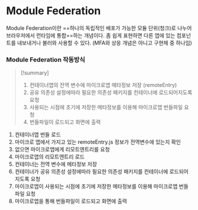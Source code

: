 # Module Federation
Module Federation이란 ==하나의 독립적인 배포가 가능한 모듈 단위(청크)로 나누어 브라우저에서 런타임에 통합==하는 개념이다. 좀 쉽게 표현하면 다른 앱에 있는 컴포넌트를 내보내거나 불러와 사용할 수 있다.
(MFA와 상응 개념은 아니고 구현체 중 하나임)

### Module Federation 작동방식

>[!summary]
>
>
>1. 컨테이너앱의 전역 변수에 마이크로앱 메타정보 저장 (remoteEntry)
>2. 공유 의존성 설정에따라 필요한 의존성 패키지를 컨테이너에 로드되어지도록 요청
> 1. 사용되는 시점에 초기에 저장한 메타정보를 이용해 마이크로앱 번들파일 요청
>3. 번들파일이 로드되고 화면에 출력

1. 컨테이너앱 번들 로드
2. 마이크로 앱에서 가지고 있는 remoteEntry.js 정보가 전역변수에 있는지 확인
3. 없으면 마이크로앱에게 리모트엔트리를 요청
4. 마이크로앱의 리모트엔트리 로드
5. 컨테이너는 전역 변수에 메타정보 저장
6. 컨테이너가 공유 의존성 설정에따라 필요한 의존성 패키지를 컨테이너에 로드되어지도록 요청
7. 마이크로앱이 사용되는 시점에 초기에 저장한 메타정보를 이용해 마이크로앱 번들파일 요청
8. 마이크로앱을 통해 번들파일이 로드되고 화면에 출력

